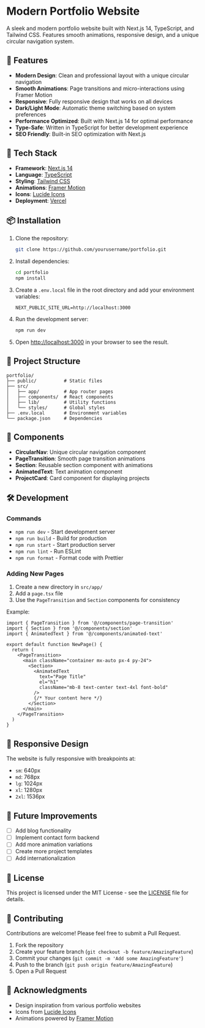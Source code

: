 # Modern Portfolio Website

A sleek and modern portfolio website built with Next.js 14, TypeScript, and Tailwind CSS. Features smooth animations, responsive design, and a unique circular navigation system.

## 🌟 Features

- **Modern Design**: Clean and professional layout with a unique circular navigation
- **Smooth Animations**: Page transitions and micro-interactions using Framer Motion
- **Responsive**: Fully responsive design that works on all devices
- **Dark/Light Mode**: Automatic theme switching based on system preferences
- **Performance Optimized**: Built with Next.js 14 for optimal performance
- **Type-Safe**: Written in TypeScript for better development experience
- **SEO Friendly**: Built-in SEO optimization with Next.js

## 🚀 Tech Stack

- **Framework**: [Next.js 14](https://nextjs.org/)
- **Language**: [TypeScript](https://www.typescriptlang.org/)
- **Styling**: [Tailwind CSS](https://tailwindcss.com/)
- **Animations**: [Framer Motion](https://www.framer.com/motion/)
- **Icons**: [Lucide Icons](https://lucide.dev/)
- **Deployment**: [Vercel](https://vercel.com/)

## 📦 Installation

1. Clone the repository:
   ```bash
   git clone https://github.com/yourusername/portfolio.git
   ```

2. Install dependencies:
   ```bash
   cd portfolio
   npm install
   ```

3. Create a `.env.local` file in the root directory and add your environment variables:
   ```env
   NEXT_PUBLIC_SITE_URL=http://localhost:3000
   ```

4. Run the development server:
   ```bash
   npm run dev
   ```

5. Open [http://localhost:3000](http://localhost:3000) in your browser to see the result.

## 📂 Project Structure

```
portfolio/
├── public/          # Static files
├── src/
│   ├── app/         # App router pages
│   ├── components/  # React components
│   ├── lib/         # Utility functions
│   └── styles/      # Global styles
├── .env.local       # Environment variables
└── package.json     # Dependencies
```

## 🎨 Components

- **CircularNav**: Unique circular navigation component
- **PageTransition**: Smooth page transition animations
- **Section**: Reusable section component with animations
- **AnimatedText**: Text animation component
- **ProjectCard**: Card component for displaying projects

## 🛠️ Development

### Commands

- `npm run dev` - Start development server
- `npm run build` - Build for production
- `npm run start` - Start production server
- `npm run lint` - Run ESLint
- `npm run format` - Format code with Prettier

### Adding New Pages

1. Create a new directory in `src/app/`
2. Add a `page.tsx` file
3. Use the `PageTransition` and `Section` components for consistency

Example:
```tsx
import { PageTransition } from '@/components/page-transition'
import { Section } from '@/components/section'
import { AnimatedText } from '@/components/animated-text'

export default function NewPage() {
  return (
    <PageTransition>
      <main className="container mx-auto px-4 py-24">
        <Section>
          <AnimatedText
            text="Page Title"
            el="h1"
            className="mb-8 text-center text-4xl font-bold"
          />
          {/* Your content here */}
        </Section>
      </main>
    </PageTransition>
  )
}
```

## 📱 Responsive Design

The website is fully responsive with breakpoints at:
- `sm`: 640px
- `md`: 768px
- `lg`: 1024px
- `xl`: 1280px
- `2xl`: 1536px

## 🎯 Future Improvements

- [ ] Add blog functionality
- [ ] Implement contact form backend
- [ ] Add more animation variations
- [ ] Create more project templates
- [ ] Add internationalization

## 📄 License

This project is licensed under the MIT License - see the [LICENSE](LICENSE) file for details.

## 🤝 Contributing

Contributions are welcome! Please feel free to submit a Pull Request.

1. Fork the repository
2. Create your feature branch (`git checkout -b feature/AmazingFeature`)
3. Commit your changes (`git commit -m 'Add some AmazingFeature'`)
4. Push to the branch (`git push origin feature/AmazingFeature`)
5. Open a Pull Request

## 👏 Acknowledgments

- Design inspiration from various portfolio websites
- Icons from [Lucide Icons](https://lucide.dev/)
- Animations powered by [Framer Motion](https://www.framer.com/motion/)
